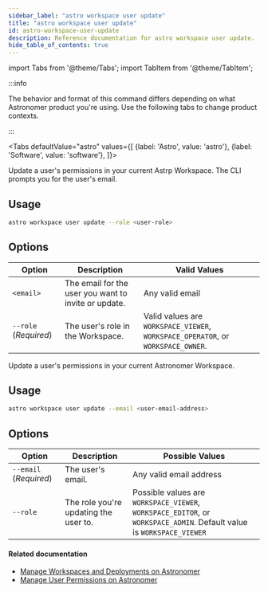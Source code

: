 ```yaml
---
sidebar_label: "astro workspace user update"
title: "astro workspace user update"
id: astro-workspace-user-update
description: Reference documentation for astro workspace user update.
hide_table_of_contents: true
---
```


import Tabs from '@theme/Tabs';
import TabItem from '@theme/TabItem';

:::info  

The behavior and format of this command differs depending on what Astronomer product you're using. Use the following tabs to change product contexts. 

:::

<Tabs
    defaultValue="astro"
    values={[
        {label: 'Astro', value: 'astro'},
        {label: 'Software', value: 'software'},
    ]}>
<TabItem value="astro">

Update a user's permissions in your current Astrp Workspace. The CLI prompts you for the user's email.

## Usage

```sh
astro workspace user update --role <user-role>
```

## Options

| Option                | Description                                          | Valid Values                                                                     |
| --------------------- | ---------------------------------------------------- | -------------------------------------------------------------------------------- |
| `<email>`             | The email for the user you want to invite or update. | Any valid email                                                                  |
| `--role` (_Required_) | The user's role in the Workspace.                    | Valid values are `WORKSPACE_VIEWER`, `WORKSPACE_OPERATOR`, or `WORKSPACE_OWNER`. |

</TabItem>
<TabItem value="software">

Update a user's permissions in your current Astronomer Workspace.

## Usage

```sh
astro workspace user update --email <user-email-address>
```

## Options

| Option                 | Description                           | Possible Values                                                                                                       |
| ---------------------- | ------------------------------------- | --------------------------------------------------------------------------------------------------------------------- |
| `--email` (_Required_) | The user's email.                     | Any valid email address                                                                                               |
| `--role`               | The role you're updating the user to. | Possible values are `WORKSPACE_VIEWER`, `WORKSPACE_EDITOR`, or `WORKSPACE_ADMIN`. Default value is `WORKSPACE_VIEWER` |

#### Related documentation

- [Manage Workspaces and Deployments on Astronomer](https://docs.astronomer.io/software/manage-workspaces)
- [Manage User Permissions on Astronomer](https://docs.astronomer.io/software/workspace-permissions)

</TabItem>
</Tabs>
